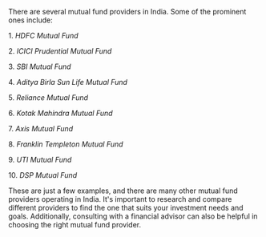 <p>
There are several mutual fund providers in India. Some of the prominent ones include:
</p><p>
1. <em class="red">HDFC Mutual Fund</em>
</p><p>
2. <em class="red">ICICI Prudential Mutual Fund</em>
</p><p>
3. <em class="red">SBI Mutual Fund</em>
</p><p>
4. <em class="red">Aditya Birla Sun Life Mutual Fund</em>
</p><p>
5. <em class="red">Reliance Mutual Fund</em>
</p><p>
6. <em class="red">Kotak Mahindra Mutual Fund</em>
</p><p>
7. <em class="red">Axis Mutual Fund</em>
</p><p>
8. <em class="red">Franklin Templeton Mutual Fund</em>
</p><p>
9. <em class="red">UTI Mutual Fund</em>
</p><p>
10. <em class="red">DSP Mutual Fund</em>
</p><p>

These are just a few examples, and there are many other mutual fund providers operating in India. It's important to research and compare different providers to find the one that suits your investment needs and goals. Additionally, consulting with a financial advisor can also be helpful in choosing the right mutual fund provider.
</p>
